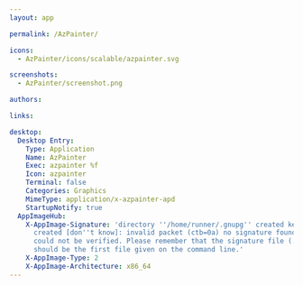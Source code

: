 ```yaml
---
layout: app

permalink: /AzPainter/

icons:
  - AzPainter/icons/scalable/azpainter.svg

screenshots:
  - AzPainter/screenshot.png

authors:

links:

desktop:
  Desktop Entry:
    Type: Application
    Name: AzPainter
    Exec: azpainter %f
    Icon: azpainter
    Terminal: false
    Categories: Graphics
    MimeType: application/x-azpainter-apd
    StartupNotify: true
  AppImageHub:
    X-AppImage-Signature: 'directory ''/home/runner/.gnupg'' created keybox ''/home/runner/.gnupg/pubring.kbx''
      created [don''t know]: invalid packet (ctb=0a) no signature found the signature
      could not be verified. Please remember that the signature file (.sig or .asc)
      should be the first file given on the command line.'
    X-AppImage-Type: 2
    X-AppImage-Architecture: x86_64
---
```

